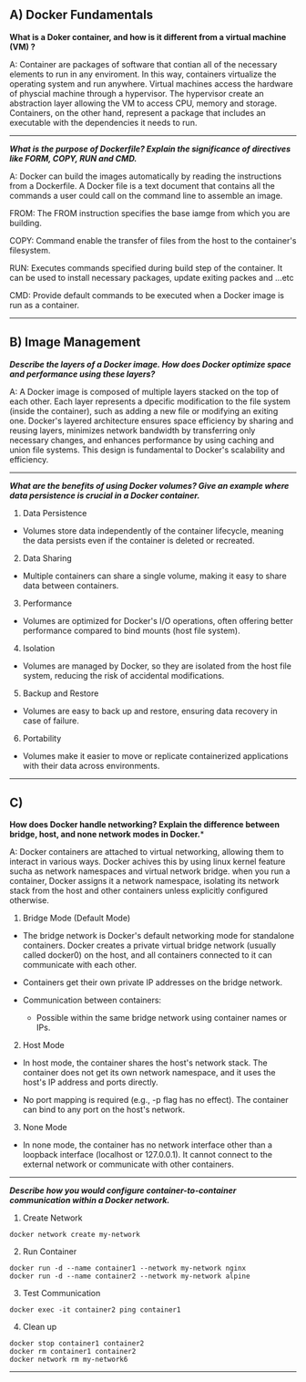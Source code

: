 ## A) Docker Fundamentals

**What is a Doker container, and how is it different from a virtual machine (VM) ?**

A: Container are packages of software that contian all of the necessary elements to run in any enviroment. In this way, containers virtualize the operating system and run anywhere. Virtual machines access the hardware of physcial machine through a hypervisor. The hypervisor create an abstraction layer allowing the VM to access CPU, memory and storage. Containers, on the other hand, represent a package that includes an executable with the dependencies it needs to run.

***

***What is the purpose of Dockerfile? Explain the significance of directives like FORM, COPY, RUN and CMD.***

A: Docker can build the images automatically by reading the instructions from a Dockerfile. A Docker file is a text document that contains all the commands a user could call on the command line to assemble an image. 

FROM: The FROM instruction specifies the base iamge from which you are building.

COPY: Command enable the transfer of files from the host to the container's filesystem.

RUN: Executes commands specified during build step of the container. It can be used to install necessary packages, update exiting packes and ...etc 

CMD: Provide default commands to be executed when a Docker image is run as a container. 

***

## B) Image Management

***Describe the layers of a Docker image. How does Docker optimize space and performance using these layers?***

A: A Docker image is composed of multiple layers stacked on the top of each other. Each layer represents a dpecific modification to the file system (inside the container), such as adding a new file or modifying an exiting one. Docker's layered architecture ensures space efficiency by sharing and reusing layers, minimizes network bandwidth by transferring only necessary changes, and enhances performance by using caching and union file systems. This design is fundamental to Docker's scalability and efficiency.

***

***What are the benefits of using Docker volumes? Give an example where data persistence is crucial in a Docker container.***

1. Data Persistence
- Volumes store data independently of the container lifecycle, meaning the data persists even if the container is deleted or recreated.

2. Data Sharing
- Multiple containers can share a single volume, making it easy to share data between containers.

3. Performance
- Volumes are optimized for Docker's I/O operations, often offering better performance compared to bind mounts (host file system).

4. Isolation
- Volumes are managed by Docker, so they are isolated from the host file system, reducing the risk of accidental modifications.

5. Backup and Restore
- Volumes are easy to back up and restore, ensuring data recovery in case of failure.

6. Portability
- Volumes make it easier to move or replicate containerized applications with their data across environments.


***

## C)

**How does Docker handle networking? Explain the difference between bridge, host, and none network modes in Docker.***

A: Docker containers are attached to virtual networking, allowing them to interact in various ways. Docker achives this by using linux kernel feature sucha as network namespaces and virtual network bridge. when you run a container, Docker assigns it a network namespace, isolating its network stack from the host and other containers unless explicitly configured otherwise.

1. Bridge Mode (Default Mode)
- The bridge network is Docker's default networking mode for standalone containers. Docker creates a private virtual bridge network (usually called docker0) on the host, and all containers connected to it can communicate with each other.

- Containers get their own private IP addresses on the bridge network.

- Communication between containers:
   - Possible within the same bridge network using container names or IPs.
 

2. Host Mode

- In host mode, the container shares the host's network stack. The container does not get its own network namespace, and it uses the host's IP address and ports directly.

- No port mapping is required (e.g., -p flag has no effect). The container can bind to any port on the host's network.


3. None Mode

- In none mode, the container has no network interface other than a loopback interface (localhost or 127.0.0.1). It cannot connect to the external network or communicate with other containers.


***

***Describe how you would configure container-to-container communication within a Docker network.***

1. Create Network 

```
docker network create my-network
```

2. Run Container 

```
docker run -d --name container1 --network my-network nginx
docker run -d --name container2 --network my-network alpine
```

3. Test Communication 
```
docker exec -it container2 ping container1
```

4. Clean up

```
docker stop container1 container2
docker rm container1 container2
docker network rm my-network6
```

***
